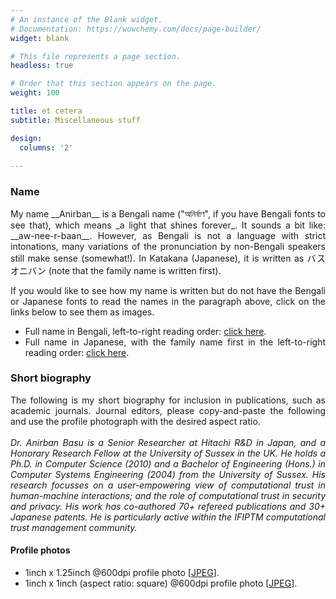 ```yaml
---
# An instance of the Blank widget.
# Documentation: https://wowchemy.com/docs/page-builder/
widget: blank

# This file represents a page section.
headless: true

# Order that this section appears on the page.
weight: 100

title: et cetera
subtitle: Miscellaneous stuff

design:
  columns: '2'
  
---
```


### Name
<div style='text-align: justify'>
My name __Anirban__ is a Bengali name ("অনির্বাণ", if you have Bengali fonts to see that), which means _a light that shines forever_. It sounds a bit like: __aw-nee-r-baan__. However, as Bengali is not a language with strict intonations, many variations of the pronunciation by non-Bengali speakers still make sense (somewhat!). In Katakana (Japanese), it is written as バス　オニバン (note that the family name is written first).

If you would like to see how my name is written but do not have the Bengali or Japanese fonts to read the names in the paragraph above, click on the links below to see them as images.
* Full name in Bengali, left-to-right reading order: [click here](/img/bengali-name.png).
* Full name in Japanese, with the family name first in the left-to-right reading order: [click here](/img/katakana-name.png).
</div>

### Short biography
<div style='text-align: justify'>
The following is my short biography for inclusion in publications, such as academic journals. Journal editors, please copy-and-paste the following and use the profile photograph with the desired aspect ratio.
<br/><br/>
<em>Dr. Anirban Basu is a Senior Researcher at Hitachi R&D in Japan, and a Honorary Research Fellow at the University of Sussex in the UK. He holds a Ph.D. in Computer Science (2010) and a Bachelor of Engineering (Hons.) in Computer Systems Engineering (2004) from the University of Sussex. His research focusses on a user-empowering view of computational trust in human-machine interactions; and the role of computational trust in security and privacy. His work has co-authored 70+ refereed publications and 30+ Japanese patents. He is particularly active within the IFIPTM computational trust management community.</em>
</div>

#### Profile photos
* 1inch x 1.25inch @600dpi profile photo [[JPEG](/img/abasu-journal-600dpi.jpg)].
* 1inch x 1inch (aspect ratio: square) @600dpi profile photo [[JPEG](/img/profile-square-no-reflection.jpg)].